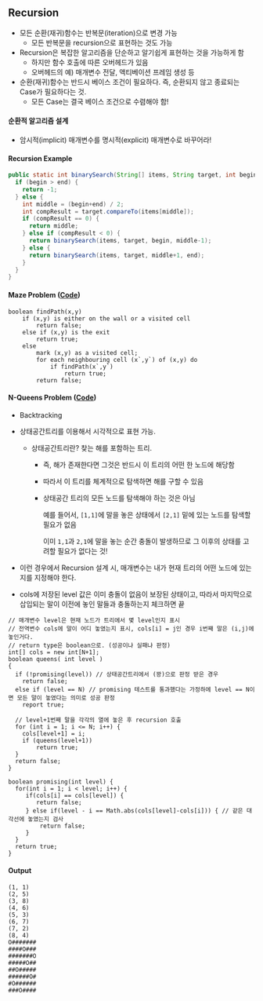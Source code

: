 ## Recursion

*   모든 순환(재귀)함수는 반복문(iteration)으로 변경 가능
    *   모든 반복문을 recursion으로 표현하는 것도 가능
*   Recursion은 복잡한 알고리즘을 단순하고 알기쉽게 표현하는 것을 가능하게 함
    *   하지만 함수 호출에 따른 오버헤드가 있음
    *   오버헤드의 예) 매개변수 전달, 액티베이션 프레임 생성 등
*   순환(재귀)함수는 반드시 베이스 조건이 필요하다. 즉, 순환되지 않고 종료되는 Case가 필요하다는 것.
    *   모든 Case는 결국 베이스 조건으로 수렴해야 함!

#### 순환적 알고리즘 설계

*   암시적(implicit) 매개변수를 명시적(explicit) 매개변수로 바꾸어라!

#### Recursion Example

```java
public static int binarySearch(String[] items, String target, int begin, int end) {
  if (begin > end) {
    return -1;
  } else {
    int middle = (begin+end) / 2;
    int compResult = target.compareTo(items[middle]);
    if (compResult == 0) {
      return middle;
    } else if (compResult < 0) {
      return binarySearch(items, target, begin, middle-1);
    } else {
      return binarySearch(items, target, middle+1, end);
    }
  }
}
```



#### Maze Problem ([Code](https://github.com/joshua-qa/practice-java/blob/master/inflearn/Recursion/Maze.java))

```
boolean findPath(x,y)
	if (x,y) is either on the wall or a visited cell
		return false;
	else if (x,y) is the exit
		return true;
	else
		mark (x,y) as a visited cell;
		for each neighbouring cell (x`,y`) of (x,y) do
			if findPath(x`,y`)
				return true;
		return false;
```



#### N-Queens Problem ([Code](https://github.com/joshua-qa/practice-java/blob/master/inflearn/Recursion/Queens.java))

-   Backtracking

-   상태공간트리를 이용해서 시각적으로 표현 가능.

    -   상태공간트리란? 찾는 해를 포함하는 트리.

        -   즉, 해가 존재한다면 그것은 반드시 이 트리의 어떤 한 노드에 해당함

        -   따라서 이 트리를 체계적으로 탐색하면 해를 구할 수 있음

        -   상태공간 트리의 모든 노드를 탐색해야 하는 것은 아님

            예를 들어서, `[1,1]`에 말을 놓은 상태에서 `[2,1]` 밑에 있는 노드를 탐색할 필요가 없음

            이미 `1,1`과 `2,1`에 말을 놓는 순간 충돌이 발생하므로 그 이후의 상태를 고려할 필요가 없다는 것!

-   이런 경우에서 Recursion 설계 시, 매개변수는 내가 현재 트리의 어떤 노드에 있는지를 지정해야 한다.

-   cols에 저장된 level 값은 이미 충돌이 없음이 보장된 상태이고, 따라서 마지막으로 삽입되는 말이 이전에 놓인 말들과 충돌하는지 체크하면 끝

```
// 매개변수 level은 현재 노드가 트리에서 몇 level인지 표시
// 전역변수 cols에 말이 어디 놓였는지 표시, cols[i] = j인 경우 i번째 말은 (i,j)에 놓인거다.
// return type은 boolean으로. (성공이냐 실패냐 판정)
int[] cols = new int[N+1];
boolean queens( int level )
{
  if (!promising(level)) // 상태공간트리에서 (꽝)으로 판정 받은 경우
  	return false;
  else if (level == N) // promising 테스트를 통과했다는 가정하에 level == N이면 모든 말이 놓였다는 의미로 성공 판정
  	report true;
  
  // level+1번째 말을 각각의 열에 놓은 후 recursion 호출
  for (int i = 1; i <= N; i++) {
    cols[level+1] = i;
    if (queens(level+1))
    	return true;
  }
  return false;
}

boolean promising(int level) {
  for(int i = 1; i < level; i++) {
 	 if(cols[i] == cols[level]) {
  		return false;
 	 } else if(level - i == Math.abs(cols[level]-cols[i])) { // 같은 대각선에 놓였는지 검사
 		 return false;
 	 }
  }
  return true;
}
```

#### Output

```
(1, 1)
(2, 5)
(3, 8)
(4, 6)
(5, 3)
(6, 7)
(7, 2)
(8, 4)
O#######
####O###
#######O
#####O##
##O#####
######O#
#O######
###O####
```

